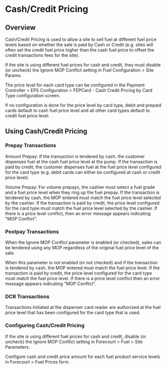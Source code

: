 # Cash/Credit Pricing

## Overview

Cash/Credit Pricing is used to allow a site to sell fuel at different fuel price levels based on whether the sale is paid by Cash or Credit (e.g. sites will often set the credit fuel price higher than the cash fuel price to offset the credit transactions fees for the site).

If the site is using different fuel prices for cash and credit, they must disable (or uncheck) the Ignore MOP Conflict setting in Fuel Configuration > Site Params.

The price level for each card type can be configured in the Payment Controller > EPS Configuration > FEPCard - Cash Credit Pricing by Card Type configuration screen.

If no configuration is done for the price level by card type, debit and prepaid cards default to cash fuel price level and all other card types default to credit fuel price level.

## Using Cash/Credit Pricing

### Prepay Transactions

Amount Prepay: If the transaction is tendered by cash, the customer dispenses fuel at the cash fuel price level at the pump. If the transaction is paid by credit, the customer dispenses fuel at the fuel price level configured for the card type (e.g. debit cards can either be configured at cash or credit price level).

Volume Prepay: For volume prepays, the cashier must select a fuel grade and a fuel price level when they ring up the fuel prepay. If the transaction is tendered by cash, the MOP entered must match the fuel price level selected by the cashier. If the transaction is paid by credit, the price level configured for the card type must match the fuel price level selected by the cashier. If there is a price level conflict, then an error message appears indicating "MOP Conflict".

### Postpay Transactions

When the Ignore MOP Conflict parameter is enabled (or checked), sales can be tendered using any MOP regardless of the original fuel price level of the sale.

When this parameter is not enabled (or not checked) and if the transaction is tendered by cash, the MOP entered must match the fuel price level. If the transaction is paid by credit, the price level configured for the card type must match the fuel price level. If there is a price level conflict then an error message appears indicating "MOP Conflict".

### DCR Transactions

Transactions initiated at the dispenser card reader are authorized at the fuel price level that has been configured for the card type that is used.

### Configuring Cash/Credit Pricing

If the site is using different fuel prices for cash and credit, disable (or uncheck) the Ignore MOP Conflict setting in Forecourt > Fuel > Site Parameters.

Configure cash and credit price amount for each fuel product service levels in Forecourt > Fuel Prices form.
